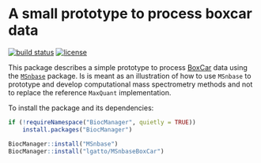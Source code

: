 # A small prototype to process boxcar data

[![build status](https://travis-ci.org/lgatto/MSnbaseBoxCar.svg?branch=master)](https://travis-ci.org/lgatto/MSnbaseBoxCar)
[![license](https://img.shields.io/badge/license-Artistic--2.0-brightgreen.svg)](https://opensource.org/licenses/Artistic-2.0)

This package describes a simple prototype to process
[BoxCar](https://www.nature.com/articles/s41592-018-0003-5) data using
the [`MSnbase`](http://lgatto.github.io/MSnbase/) package. Is is meant
as an illustration of how to use `MSnbase` to prototype and develop
computational mass spectrometry methods and not to replace the
reference `MaxQuant` implementation.


To install the package and its dependencies:

```r
if (!requireNamespace("BiocManager", quietly = TRUE))
    install.packages("BiocManager")

BiocManager::install("MSnbase")
BiocManager::install("lgatto/MSnbaseBoxCar")
```
